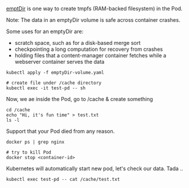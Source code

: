 [emptDir](https://kubernetes.io/docs/concepts/storage/volumes/#emptydir) is one way to create tmpfs (RAM-backed filesystem) in the Pod.

Note: The data in an emptyDir volume is safe across container crashes.

Some uses for an emptyDir are:
* scratch space, such as for a disk-based merge sort
* checkpointing a long computation for recovery from crashes
* holding files that a content-manager container fetches while a webserver container serves the data
```
kubectl apply -f emptyDir-volume.yaml

# create file under /cache directory
kubectl exec -it test-pd -- sh
```
Now, we ae inside the Pod, go to /cache & create something
```
cd /cache
echo "Hi, it's fun time" > test.txt
ls -l
```

Support that your Pod died from any reason.
```
docker ps | grep nginx

# try to kill Pod
docker stop <container-id>
```

Kubernetes will automatically start new pod, let's check our data.
Tada ..
```
kubectl exec test-pd -- cat /cache/test.txt
```
